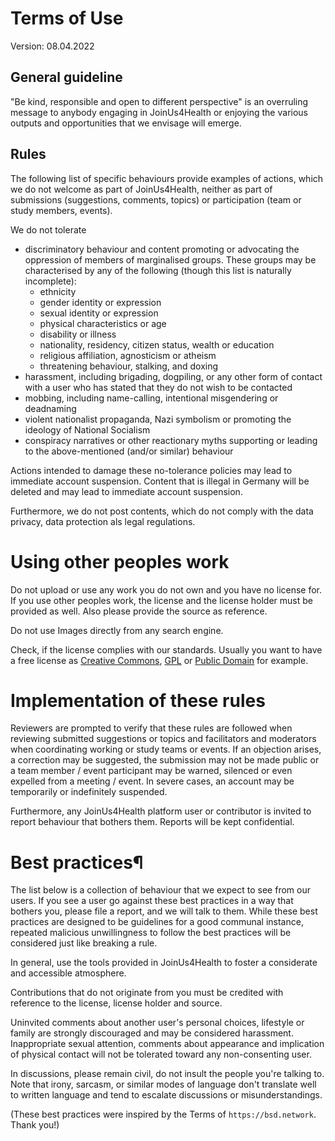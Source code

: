 # Terms of Use

Version: 08.04.2022

## General guideline
"Be kind, responsible and open to different perspective" is an overruling message to anybody engaging in JoinUs4Health or enjoying the various outputs and opportunities that we envisage will emerge.

## Rules
The following list of specific behaviours provide examples of actions, which we do not welcome as part of JoinUs4Health, neither as part of submissions (suggestions, comments, topics) or participation (team or study members, events).

We do not tolerate

- discriminatory behaviour and content promoting or advocating the oppression of members of marginalised groups. These groups may be characterised by any of the following (though this list is naturally incomplete):
    - ethnicity
    - gender identity or expression
    - sexual identity or expression
    - physical characteristics or age
    - disability or illness
    - nationality, residency, citizen status, wealth or education
    - religious affiliation, agnosticism or atheism
    - threatening behaviour, stalking, and doxing
- harassment, including brigading, dogpiling, or any other form of contact with a user who has stated that they do not wish to be contacted
- mobbing, including name-calling, intentional misgendering or deadnaming
- violent nationalist propaganda, Nazi symbolism or promoting the ideology of National Socialism
- conspiracy narratives or other reactionary myths supporting or leading to the above-mentioned (and/or similar) behaviour

Actions intended to damage these no-tolerance policies may lead to immediate account suspension.
Content that is illegal in Germany will be deleted and may lead to immediate account suspension.

Furthermore, we do not post contents, which do not comply with the data privacy, data protection als legal regulations.

# Using other peoples work
Do not upload or use any work you do not own and you have no license for.
If you use other peoples work, the license and the license holder must be provided as well.
Also please provide the source as reference.

Do not use Images directly from any search engine.

Check, if the license complies with our standards.
Usually you want to have a free license as [Creative Commons](https://creativecommons.org/), [GPL](https://www.gnu.org/licenses/gpl.html) or [Public Domain](https://en.wikipedia.org/wiki/Public_domain) for example.

# Implementation of these rules
Reviewers are prompted to verify that these rules are followed when reviewing submitted suggestions or topics and facilitators and moderators when coordinating working or study teams or events.
If an objection arises, a correction may be suggested, the submission may not be made public or a team member / event participant may be warned, silenced or even expelled from a meeting / event.
In severe cases, an account may be temporarily or indefinitely suspended.

Furthermore, any JoinUs4Health platform user or contributor is invited to report behaviour that bothers them.
Reports will be kept confidential.

# Best practices¶
The list below is a collection of behaviour that we expect to see from our users.
If you see a user go against these best practices in a way that bothers you, please file a report, and we will talk to them.
While these best practices are designed to be guidelines for a good communal instance, repeated malicious unwillingness to follow the best practices will be considered just like breaking a rule.

In general, use the tools provided in JoinUs4Health to foster a considerate and accessible atmosphere.

Contributions that do not originate from you must be credited with reference to the license, license holder and source.

Uninvited comments about another user's personal choices, lifestyle or family are strongly discouraged and may be considered harassment.
Inappropriate sexual attention, comments about appearance and implication of physical contact will not be tolerated toward any non-consenting user.

In discussions, please remain civil, do not insult the people you're talking to.
Note that irony, sarcasm, or similar modes of language don't translate well to written language and tend to escalate discussions or misunderstandings.

(These best practices were inspired by the Terms of `https://bsd.network`. Thank you!)